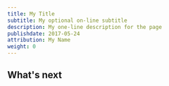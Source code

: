 ```yaml
---
title: My Title
subtitle: My optional on-line subtitle
description: My one-line description for the page 
publishdate: 2017-05-24
attribution: My Name
weight: 0
---
```


## What's next

